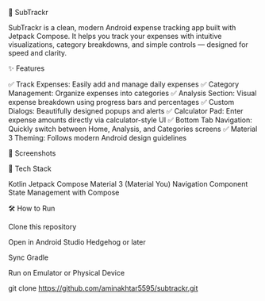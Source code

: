 📱 SubTrackr

SubTrackr is a clean, modern Android expense tracking app built with Jetpack Compose. It helps you track your expenses with intuitive visualizations, category breakdowns, and simple controls — designed for speed and clarity.

✨ Features

✅ Track Expenses: Easily add and manage daily expenses
✅ Category Management: Organize expenses into categories
✅ Analysis Section: Visual expense breakdown using progress bars and percentages
✅ Custom Dialogs: Beautifully designed popups and alerts
✅ Calculator Pad: Enter expense amounts directly via calculator-style UI
✅ Bottom Tab Navigation: Quickly switch between Home, Analysis, and Categories screens
✅ Material 3 Theming: Follows modern Android design guidelines

📸 Screenshots


🚀 Tech Stack

Kotlin
Jetpack Compose
Material 3 (Material You)
Navigation Component
State Management with Compose

🛠️ How to Run

Clone this repository

Open in Android Studio Hedgehog or later

Sync Gradle

Run on Emulator or Physical Device

git clone https://github.com/aminakhtar5595/subtrackr.git
